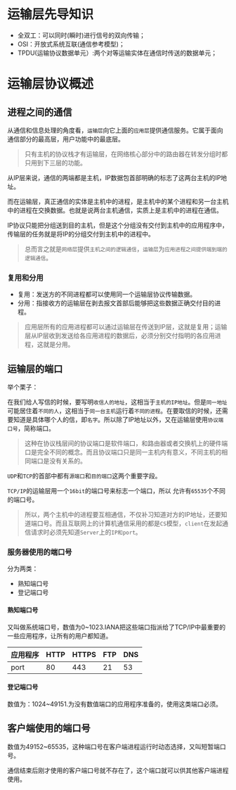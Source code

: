 # 运输层先导知识
+ 全双工：可以同时(瞬时)进行信号的双向传输；
+ OSI：开放式系统互联(通信参考模型)；
+ TPDU(运输协议数据单元）:两个对等运输实体在通信时传送的数据单元；

# 运输层协议概述
## 进程之间的通信
从通信和信息处理的角度看，`运输层`向它上面的`应用层`提供通信服务。它属于面向通信部分的最高层，用户功能中的最底层。

> 只有主机的协议栈才有运输层，在网络核心部分中的路由器在转发分组时都只用到下三层的功能。

从IP层来说，通信的两端都是主机，IP数据包首部明确的标志了这两台主机的IP地址。

而在运输层，真正通信的实体是主机中的进程，是主机中的某个进程和另一台主机中的进程在交换数据。也就是说两台主机通信，实质上是主机中的进程在通信。

IP协议只能把分组送到目的主机，但是这个分组没有交付到主机中的应用程序中，传输层的任务就是将IP的分组交付到主机中的进程中。

> 总而言之就是`网络层`提供`主机之间的逻辑通信`，`运输层`为`应用进程之间提供端到端的逻辑通信`。
### 复用和分用
+ 复用：发送方的不同进程都可以使用同一个运输层协议传输数据。
+ 分用：指接收方的运输层在剥去报文首部后能够把这些数据正确交付目的进程。

> 应用层所有的应用进程都可以通过运输层在传送到IP层，这就是复用；运输层从IP层收到发送给各应用进程的数据后，必须分别交付指明的各应用进程，这就是分用。

## 运输层的端口
举个栗子：

在我们给人写信的时候，要写明`收信人的地址`，这相当于`主机的IP地址`。但是`同一地址`可能居住着`不同的人`，这相当于`同一台主机`运行着`不同的进程`。在要取信的时候，还需要知道是具体哪个人的信，即`名字`。所以除了IP地址以外，又在运输层使用`协议端口号`，简称端口。

> 这种在协议栈层间的协议端口是软件端口，和路由器或者交换机上的硬件端口是完全不同的概念。而且协议端口只是同一主机内有意义，不同主机的相同端口是没有关系的。

`UDP`和`TCP`的首部中都有`源端口`和`目的端口`这两个重要字段。

`TCP/IP`的运输层用一个`16bit`的端口号来标志一个端口，所以 允许有`65535`个不同的端口号。

> 所以，两个主机中的进程要互相通信，不仅补习知道对方的IP地址，还要知道端口号。而且互联网上的计算机通信采用的都是`CS`模型，`client`在发起通信请求时必须先知道`Server`上的`IP和port`。

### 服务器使用的端口号
分为两类：
+ 熟知端口号
+ 登记端口号

#### 熟知端口号
又叫做系统端口号，数值为0~1023.IANA把这些端口指派给了TCP/IP中最重要的一些应用程序，让所有的用户都知道。

应用程序|HTTP|HTTPS|FTP|DNS
-|-|-|-|-
port|80|443|21|53

#### 登记端口号
数值为：1024~49151.为没有数值端口的应用程序准备的，使用这类端口必须。

## 客户端使用的端口号
数值为49152~65535，这种端口号在客户端进程运行时动态选择，又叫短暂端口号。

通信结束后刚才使用的客户端口号就不存在了，这个端口就可以供其他客户端进程使用。
